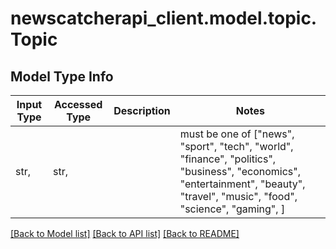 # newscatcherapi_client.model.topic.Topic

## Model Type Info
Input Type | Accessed Type | Description | Notes
------------ | ------------- | ------------- | -------------
str,  | str,  |  | must be one of ["news", "sport", "tech", "world", "finance", "politics", "business", "economics", "entertainment", "beauty", "travel", "music", "food", "science", "gaming", ] 

[[Back to Model list]](../../README.md#documentation-for-models) [[Back to API list]](../../README.md#documentation-for-api-endpoints) [[Back to README]](../../README.md)

